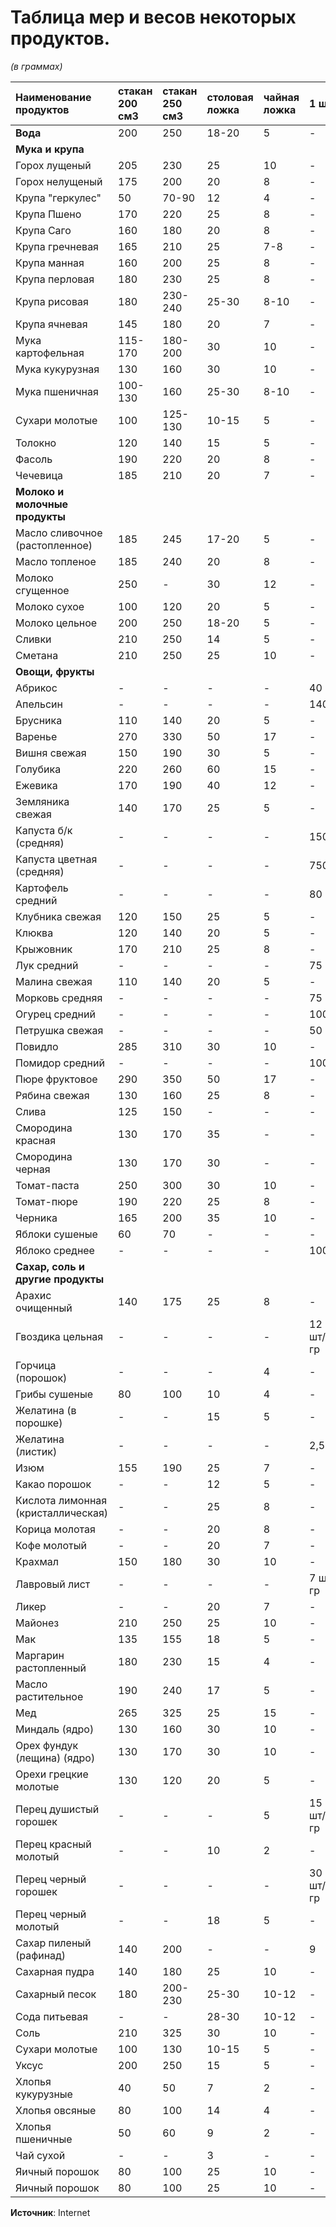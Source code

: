 # Таблица мер и весов некоторых продуктов.

*(в граммах)*

| Наименование продуктов               | стакан 200 см3 | стакан 250 см3   | столовая ложка   | чайная ложка   | 1 шт.       |
| :----------------------------------- | :------------- | :--------------- | :--------------- | :------------- | :---------- |
| **Вода**                             | 200            | 250              | 18-20            | 5              | -           |
| **Мука и крупа**                     |                |                  |                  |                |             |
| Горох лущеный                        | 205            | 230              | 25               | 10             | -           |
| Горох нелущеный                      | 175            | 200              | 20               | 8              | -           |
| Крупа "геркулес"                     | 50             | 70-90            | 12               | 4              | -           |
| Крупа Пшено                          | 170            | 220              | 25               | 8              | -           |
| Крупа Саго                           | 160            | 180              | 20               | 8              | -           |
| Крупа гречневая                      | 165            | 210              | 25               | 7-8            | -           |
| Крупа манная                         | 160            | 200              | 25               | 8              | -           |
| Крупа перловая                       | 180            | 230              | 25               | 8              | -           |
| Крупа рисовая                        | 180            | 230-240          | 25-30            | 8-10           | -           |
| Крупа ячневая                        | 145            | 180              | 20               | 7              | -           |
| Мука картофельная                    | 115-170        | 180-200          | 30               | 10             | -           |
| Мука кукурузная                      | 130            | 160              | 30               | 10             | -           |
| Мука пшеничная                       | 100-130        | 160              | 25-30            | 8-10           | -           |
| Сухари молотые                       | 100            | 125-130          | 10-15            | 5              | -           |
| Толокно                              | 120            | 140              | 15               | 5              | -           |
| Фасоль                               | 190            | 220              | 20               | 8              | -           |
| Чечевица                             | 185            | 210              | 20               | 7              | -           |
| **Молоко и молочные продукты**       |                |                  |                  |                |             |
| Масло сливочное (растопленное)       | 185            | 245              | 17-20            | 5              | -           |
| Масло топленое                       | 185            | 240              | 20               | 8              | -           |
| Молоко сгущенное                     | 250            | -                | 30               | 12             | -           |
| Молоко сухое                         | 100            | 120              | 20               | 5              | -           |
| Молоко цельное                       | 200            | 250              | 18-20            | 5              | -           |
| Сливки                               | 210            | 250              | 14               | 5              | -           |
| Сметана                              | 210            | 250              | 25               | 10             | -           |
| **Овощи, фрукты**                    |                |                  |                  |                |             |
| Абрикос                              | -              | -                | -                | -              | 40          |
| Апельсин                             | -              | -                | -                | -              | 140         |
| Брусника                             | 110            | 140              | 20               | 5              | -           |
| Варенье                              | 270            | 330              | 50               | 17             | -           |
| Вишня свежая                         | 150            | 190              | 30               | 5              | -           |
| Голубика                             | 220            | 260              | 60               | 15             | -           |
| Ежевика                              | 170            | 190              | 40               | 12             | -           |
| Земляника свежая                     | 140            | 170              | 25               | 5              | -           |
| Капуста б/к (средняя)                | -              | -                | -                | -              | 1500        |
| Капуста цветная (средняя)            | -              | -                | -                | -              | 750         |
| Картофель средний                    | -              | -                | -                | -              | 80          |
| Клубника свежая                      | 120            | 150              | 25               | 5              | -           |
| Клюква                               | 120            | 140              | 20               | 5              | -           |
| Крыжовник                            | 170            | 210              | 25               | 8              | -           |
| Лук средний                          | -              | -                | -                | -              | 75          |
| Малина свежая                        | 110            | 140              | 20               | 5              | -           |
| Морковь средняя                      | -              | -                | -                | -              | 75          |
| Огурец средний                       | -              | -                | -                | -              | 100         |
| Петрушка свежая                      | -              | -                | -                | -              | 50          |
| Повидло                              | 285            | 310              | 30               | 10             | -           |
| Помидор средний                      | -              | -                | -                | -              | 100         |
| Пюре фруктовое                       | 290            | 350              | 50               | 17             | -           |
| Рябина свежая                        | 130            | 160              | 25               | 8              | -           |
| Слива                                | 125            | 150              | -                | -              | -           |
| Смородина красная                    | 130            | 170              | 35               | -              | -           |
| Смородина черная                     | 130            | 170              | 30               | -              | -           |
| Томат-паста                          | 250            | 300              | 30               | 10             | -           |
| Томат-пюре                           | 190            | 220              | 25               | 8              | -           |
| Черника                              | 165            | 200              | 35               | 10             | -           |
| Яблоки сушеные                       | 60             | 70               | -                | -              | -           |
| Яблоко среднее                       | -              | -                | -                | -              | 100         |
| **Сахар, соль и другие продукты**    |                |                  |                  |                |             |
| Арахис очищенный                     | 140            | 175              | 25               | 8              | -           |
| Гвоздика цельная                     | -              | -                | -                | -              | 12 шт/гр    |
| Горчица (порошок)                    | -              | -                | -                | 4              | -           |
| Грибы сушеные                        | 80             | 100              | 10               | 4              | -           |
| Желатина (в порошке)                 | -              | -                | 15               | 5              | -           |
| Желатина (листик)                    | -              | -                | -                | -              | 2,5         |
| Изюм                                 | 155            | 190              | 25               | 7              | -           |
| Какао порошок                        | -              | -                | 12               | 5              | -           |
| Кислота лимонная (кристаллическая)   | -              | -                | 25               | 8              | -           |
| Корица молотая                       | -              | -                | 20               | 8              | -           |
| Кофе молотый                         | -              | -                | 20               | 7              | -           |
| Крахмал                              | 150            | 180              | 30               | 10             | -           |
| Лавровый лист                        | -              | -                | -                | -              | 7 шт/гр     |
| Ликер                                | -              | -                | 20               | 7              | -           |
| Майонез                              | 210            | 250              | 25               | 10             | -           |
| Мак                                  | 135            | 155              | 18               | 5              | -           |
| Маргарин растопленный                | 180            | 230              | 15               | 4              | -           |
| Масло растительное                   | 190            | 240              | 17               | 5              | -           |
| Мед                                  | 265            | 325              | 25               | 15             | -           |
| Миндаль (ядро)                       | 130            | 160              | 30               | 10             | -           |
| Орех фундук (лещина) (ядро)          | 130            | 170              | 30               | 10             | -           |
| Орехи грецкие молотые                | 130            | 120              | 20               | 5              | -           |
| Перец душистый горошек               | -              | -                | -                | 5              | 15 шт/ гр   |
| Перец красный молотый                | -              | -                | 10               | 2              | -           |
| Перец черный горошек                 | -              | -                | -                | -              | 30 шт/гр    |
| Перец черный молотый                 | -              | -                | 18               | 5              | -           |
| Сахар пиленый (рафинад)              | 140            | 200              | -                | -              | 9           |
| Сахарная пудра                       | 140            | 180              | 25               | 10             | -           |
| Сахарный песок                       | 180            | 200-230          | 25-30            | 10-12          | -           |
| Сода питьевая                        | -              | -                | 28-30            | 10-12          | -           |
| Соль                                 | 210            | 325              | 30               | 10             | -           |
| Сухари молотые                       | 100            | 130              | 10-15            | 5              | -           |
| Уксус                                | 200            | 250              | 15               | 5              | -           |
| Хлопья кукурузные                    | 40             | 50               | 7                | 2              | -           |
| Хлопья овсяные                       | 80             | 100              | 14               | 4              | -           |
| Хлопья пшеничные                     | 50             | 60               | 9                | 2              | -           |
| Чай сухой                            | -              | -                | 3                | -              | -           |
| Яичный порошок                       | 80             | 100              | 25               | 10             | -           |
| Яичный порошок                       | 80             | 100              | 25               | 10             | -           |

**Источник**: Internet
